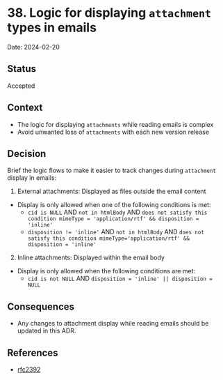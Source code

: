 # 38. Logic for displaying `attachment` types in emails

Date: 2024-02-20

## Status

Accepted

## Context

- The logic for displaying `attachments` while reading emails is complex
- Avoid unwanted loss of `attachments` with each new version release

## Decision

Brief the logic flows to make it easier to track changes during `attachment` display in emails:

1. External attachments: Displayed as files outside the email content

- Display is only allowed when one of the following conditions is met:
  - `cid is NULL` AND `not in htmlBody` AND `does not satisfy this condition mimeType = 'application/rtf' && disposition = 'inline'`
  - `disposition != 'inline'` AND `not in htmlBody` AND `does not satisfy this condition mimeType='application/rtf' && disposition = 'inline'`

2. Inline attachments: Displayed within the email body

- Display is only allowed when the following conditions are met:
  - `cid is not NULL` AND `disposition = 'inline' || disposition = NULL`

## Consequences

- Any changes to attachment display while reading emails should be updated in this ADR.

## References
- [rfc2392](https://datatracker.ietf.org/doc/html/rfc2392)
